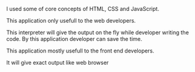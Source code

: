 <p>I used some of core concepts of HTML, CSS and JavaScript.</p>
<p>This application only usefull to the web developers.</p>
<p>This interpreter will give the output on the fly while developer writing the code. By this application developer can save the time.</p>
<p>This application mostly usefull to the front end developers.</p>
<p>It will give exact output like web browser</p>
